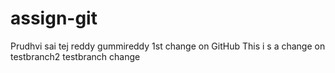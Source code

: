 # assign-git
Prudhvi sai tej reddy gummireddy
1st change on GitHub
This i s a change on testbranch2
testbranch change
